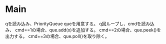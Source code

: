 # Main
qを読み込み、PriorityQueue<Integer> queを用意する。
q回ループし、cmdを読み込み、
cmd==1の場合、que.add(x)を追加する。
cmd==2の場合、que.peek()を出力する。
cmd==3の場合、que.poll()を取り除く。
